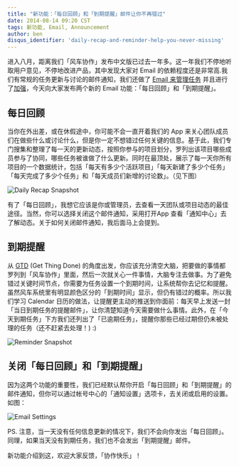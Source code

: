 ```yaml
---
title: "新功能：「每日回顾」和「到期提醒」邮件让你不再错过"
date: 2014-08-14 09:20 CST
tags: 新功能, Email, Announcement
author: ben
disqus_identifier: 'daily-recap-and-reminder-help-you-never-missing'
---
```


进入八月，距离我们「风车协作」发布中文版已过去一年多。这一年我们不停地听取用户意见，不停地改进产品，其中发现大家对 Email 的依赖程度还是非常高.我们有常规的任务更新与讨论的邮件通知，我们还做了 [Email 来管理任务](https://fengcheco.com/blog/new-feature-comment-via-email/) 并且进行了[加强](https://fengcheco.com/blog/enhancement-of-email-management)，今天向大家发布两个新的 Email 功能：「每日回顾」和「到期提醒」。

## 每日回顾

当你在外出差，或在休假途中，你可能不会一直开着我们的 App 来关心团队成员们在做些什么或讨论什么，但是你一定不想错过任何关键的信息。基于此，我们专门搜集和整理了每一天的更新动态，按照你参与的项目划分，罗列出该项目哪些成员参与了协同，哪些任务被谁做了什么更新。同时在最顶处，展示了每一天你所有项目的一个数据统计，包括「每天有多少个活跃项目」「每天新建了多少个任务」「每天完成了多少个任务」和「每天成员们新增的讨论数」。（见下图）

![Daily Recap Snapshot](daily-recap-and-reminder-help-you-never-missing/daily-review-email-snapshot.jpg)

有了「每日回顾」，我想它应该是你或管理员，去查看一天团队或项目动态的最佳途径。当然，你可以选择关闭这个邮件通知，采用打开App 查看「通知中心」去了解动态。关于如何关闭邮件通知，我后面马上会提到。


## 到期提醒

从 [GTD](http://zh.wikipedia.org/wiki/GTD) (Get Thing Done) 的角度出发，你应该充分清空大脑，把要做的事情都罗列到「风车协作」里面，然后一次就关心一件事情，大脑专注去做事。为了避免错过关键时间节点，你需要为任务设置一个到期时间，让系统帮你去记忆和提醒。虽然风车系统里有明显颜色区分的「到期时间」显示，但仍有错过的概率。所以我们学习 Calendar 日历的做法，让提醒更主动的推送到你面前：每天早上发送一封「当日到期任务的提醒邮件」，让你清楚知道今天需要做什么事情。此外，在「今天到期任务」下方我们还列出了「已逾期任务」，提醒你那些已经过期但仍未被处理的任务（还不赶紧去处理！) :)

![Reminder Snapshot](daily-recap-and-reminder-help-you-never-missing/reminder-email-snapshot.jpg)

## 关闭「每日回顾」和「到期提醒」

因为这两个功能的重要性，我们已经默认帮你开启「每日回顾」和「到期提醒」的邮件通知，但你可以通过帐号中心的「通知设置」选项卡，去关闭或启用的设置。如图：

![Email Settings](daily-recap-and-reminder-help-you-never-missing/email-settings.jpg)

PS. 注意，当一天没有任何信息更新的情况下，我们不会向你发出「每日回顾」。同理，如果当天没有到期任务，我们也不会发出「到期提醒」邮件。


新功能介绍到这，欢迎大家反馈，「协作快乐」！